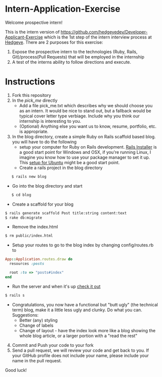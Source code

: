 Intern-Application-Exercise
===========================

Welcome prospective intern!

This is the intern version of https://github.com/hedgeyedev/Developer-Applicant-Exercise which is the 1st step of the intern interview process at [Hedgeye](http://www2.hedgeye.com).  There are 2 purposes for this exercise:
1. Expose the prospective intern to the technologies (Ruby, Rails, Git)/process(Pull Requests) that will be employed in the internship
2. A test of the interns ability to follow directions and execute.

# Instructions

1. Fork this repository
2. In the *pick_me* directly
   * Add a file pick_me.txt which describes why we should choose you as an intern.  It would be nice to stand out, but a fallback would be typical cover letter type verbiage.  Include why you think our internship is interesting to you.
   * (Optional) Anything else you want us to know, resume, portfolio, etc. is appropriate. 
3. In the blog directory, create a simple Ruby on Rails scaffold based blog.  you will have to do the following
   * setup your computer for Ruby on Rails development.  [Rails Installer](http://railsinstaller.org/) is a good start point for Windows and OSX, if you're running Linux, I imagine you know how to use your package manager to set it up.  This [setup for Ubuntu](http://coding.smashingmagazine.com/2011/06/21/set-up-an-ubuntu-local-development-machine-for-ruby-on-rails/) might be a good start point.
   * Create a rails project in the blog directory
```bash
   $ rails new blog
```
   * Go into the blog directory and start
```bash
   $ cd blog
```
   * Create a scaffold for your blog
```bash
$ rails generate scaffold Post title:string content:text
$ rake db:migrate
```
   * Remove the index.html
```bash
$ rm public/index.html
```
   * Setup your routes to go to the blog index by changing config/routes.rb to 
```ruby
App::Application.routes.draw do
  resources :posts

  root :to => "posts#index"
end
```
   * Run the server and when it's up [check it out](http://localhost:3000)
```bash
$ rails s
```
   * Congratulations, you now have a functional but "butt ugly" (the technical term) blog, make it a little less ugly and clunky. Do what you can. Suggestions:
       - Better (any) styling
       - Change of labels
       - Change of layout - have the index look more like a blog showing the whole blog article, or a larger portion with a "read the rest"

4. Commit and Push your code to your fork
5. Send a pull request, we will review your code and get back to you.  If your GitHub profile does not include your name, please include your name in the pull request.


Good luck!
